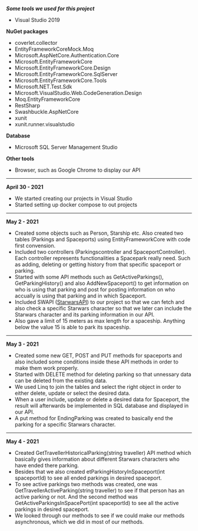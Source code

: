 ***Some tools we used for this project***

- Visual Studio 2019

**NuGet packages**
- coverlet.collector
- EntityFrameworkCoreMock.Moq
- Microsoft.AspNetCore.Authentication.Core
- Microsoft.EntityFrameworkCore
- Microsoft.EntityFrameworkCore.Design
- Microsoft.EntityFrameworkCore.SqlServer
- Microsoft.EntityFrameworkCore.Tools
- Microsoft.NET.Test.Sdk
- Microsoft.VisualStudio.Web.CodeGeneration.Design
- Moq.EntityFrameworkCore
- RestSharp
- Swashbuckle.AspNetCore
- xunit
- xunit.runner.visualstudio

**Database**
- Microsoft SQL Server Management Studio

**Other tools**
- Browser, such as Google Chrome to display our API

---

**April 30 - 2021**

- We started creating our projects in Visual Studio
- Started setting up docker compose to out projects

---

**May 2 - 2021**

- Created some objects such as Person, Starship etc. Also created two tables (Parkings and Spaceports) using EntityFrameworkCore with code first convension. 
- Included two controllers (Parkingscontroller and SpaceportController). Each controller represents functionalities a Spacepark really need. Such as adding, deleting or getting history from that specific spaceport or parking.  
- Started with some API methods such as GetActiveParkings(), GetParkingHistory() and also AddNewSpaceport() to get information on who is using that parking and post for posting information on who accually is using that parking and in which Spaceport.  
- Included SWAPI ([StarwarsAPI](https://swapi.dev/)) to our project so that we can fetch and also check a specific Starwars character so that we later can include the Starwars character and its parking information in our API.
- Also gave a limit of 15 meters as max length for a spaceship. Anything below the value 15 is able to park its spaceship. 


---

**May 3 - 2021**

- Created some new GET, POST and PUT methods for spaceports and also included some conditions inside  these API methods in order to make them work properly. 
- Started with DELETE method for deleting parking so that unnessary data can be deleted from the existing data. 
-  We used Linq to join the tables and select the right object in order to either delete, update or select the desired data.
-  When a user include, update or delete a desired data for Spaceport, the result will afterwards be implemented in SQL database and displayed in our API.
-  A put method for EndingParking was created to basically end the parking for a specific Starwars character. 

---

**May 4 - 2021**

- Created GetTravellerHistoricalParking(string traveller) API method which basically gives information about different Starwars characters who have ended there parking. 
- Besides that we also created etParkingHistoryInSpaceport(int spaceportId) to see all ended parkings in desired spaceport. 
- To see active parkings two methods was created, one was GetTravellerActiveParking(string traveller) to see if that person has an active parking or not. And the second method was GetActiveParkingsInSpacePort(int spaceportId) to see all the active parkings in desired spaceport.
- We looked through our methods to see if we could make our methods asynchronous, which we did in most of our methods.
